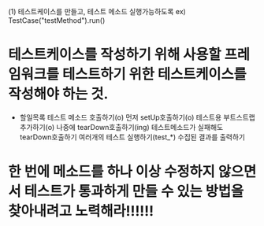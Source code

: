 
(1) 테스트케이스를 만들고, 테스트 메소드 실행가능하도록
ex) TestCase("testMethod").run()


# 테스트케이스를 작성하기 위해 사용할 프레임워크를 테스트하기 위한 테스트케이스를 작성해야 하는 것.

* 할일목록
테스트 메소드 호출하기(o)
먼저 setUp호출하기(o)
테스트용 부트스트랩 추가하기(o)
나중에 tearDown호출하기(ing)
테스트메소드가 실패해도 tearDown호출하기
여러개의 테스트 실행하기(test_*)
수집된 결과를 출력하기

# 한 번에 메소드를 하나 이상 수정하지 않으면서 테스트가 통과하게 만들 수 있는 방법을 찾아내려고 노력해라!!!!!!
